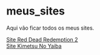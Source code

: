 # meus_sites
Aqui vão ficar todos os meus sites.

<a href='https://iamliper.github.io/meus_sites/aulas-html-css-js/Red_Dead_Redemption_2/' target='_blank'>Site Red Dead Redemption 2</a>
<br>
<a href='https://iamliper.github.io/meus_sites/site_kimetsu_no_yaiba/' target='_blank'>Site Kimetsu No Yaiba </a>
